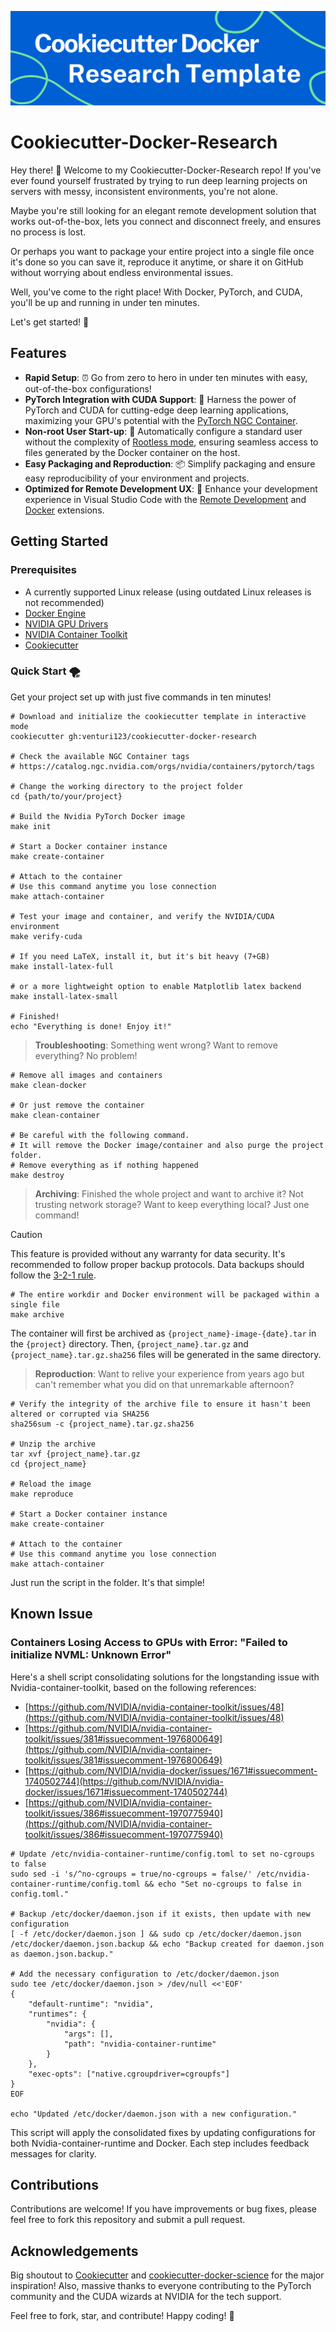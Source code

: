 ![](banner.png)

# Cookiecutter-Docker-Research

Hey there! 👋 Welcome to my Cookiecutter-Docker-Research repo! If you've ever found yourself frustrated by trying to run deep learning projects on servers with messy, inconsistent environments, you're not alone.

Maybe you're still looking for an elegant remote development solution that works out-of-the-box, lets you connect and disconnect freely, and ensures no process is lost.

Or perhaps you want to package your entire project into a single file once it's done so you can save it, reproduce it anytime, or share it on GitHub without worrying about endless environmental issues.

Well, you've come to the right place! With Docker, PyTorch, and CUDA, you'll be up and running in under ten minutes.

Let's get started! 💪

## Features

- **Rapid Setup**: ⏰ Go from zero to hero in under ten minutes with easy, out-of-the-box configurations!
- **PyTorch Integration with CUDA Support**: 🚀 Harness the power of PyTorch and CUDA for cutting-edge deep learning applications, maximizing your GPU's potential with the [PyTorch NGC Container](https://catalog.ngc.nvidia.com/orgs/nvidia/containers/pytorch).
- **Non-root User Start-up**: 🦪 Automatically configure a standard user without the complexity of [Rootless mode](https://docs.nvidia.com/datacenter/cloud-native/container-toolkit/latest/install-guide.html#rootless-mode), ensuring seamless access to files generated by the Docker container on the host.
- **Easy Packaging and Reproduction**: 📦 Simplify packaging and ensure easy reproducibility of your environment and projects.
- **Optimized for Remote Development UX**: 🔦 Enhance your development experience in Visual Studio Code with the [Remote Development](https://marketplace.visualstudio.com/items?itemName=ms-vscode-remote.vscode-remote-extensionpack) and [Docker](https://marketplace.visualstudio.com/items?itemName=ms-azuretools.vscode-docker) extensions.

## Getting Started

### Prerequisites

- A currently supported Linux release (using outdated Linux releases is not recommended)
- [Docker Engine](https://docs.docker.com/engine/install/)
- [NVIDIA GPU Drivers](https://docs.nvidia.com/datacenter/tesla/driver-installation-guide/index.html)
- [NVIDIA Container Toolkit](https://docs.nvidia.com/datacenter/cloud-native/container-toolkit/latest/install-guide.html)
- [Cookiecutter](https://github.com/cookiecutter/cookiecutter)

### Quick Start 🌪️

Get your project set up with just five commands in ten minutes!

```shell
# Download and initialize the cookiecutter template in interactive mode
cookiecutter gh:venturi123/cookiecutter-docker-research

# Check the available NGC Container tags
# https://catalog.ngc.nvidia.com/orgs/nvidia/containers/pytorch/tags

# Change the working directory to the project folder
cd {path/to/your/project}

# Build the Nvidia PyTorch Docker image
make init

# Start a Docker container instance
make create-container

# Attach to the container
# Use this command anytime you lose connection
make attach-container

# Test your image and container, and verify the NVIDIA/CUDA environment
make verify-cuda

# If you need LaTeX, install it, but it's bit heavy (7+GB)
make install-latex-full

# or a more lightweight option to enable Matplotlib latex backend
make install-latex-small

# Finished!
echo "Everything is done! Enjoy it!"
```

> **Troubleshooting**: Something went wrong? Want to remove everything? No problem!

```shell
# Remove all images and containers
make clean-docker

# Or just remove the container
make clean-container

# Be careful with the following command.
# It will remove the Docker image/container and also purge the project folder.
# Remove everything as if nothing happened
make destroy
```

> **Archiving**: Finished the whole project and want to archive it? Not trusting network storage? Want to keep everything local? Just one command!

> [!CAUTION]
> This feature is provided without any warranty for data security. It's recommended to follow proper backup protocols. Data backups should follow the [3-2-1 rule](https://en.wikipedia.org/wiki/Backup#:~\:text=The%203%2D2%2D1%20rule%20can%20aid%20in%20the%20backup%20process.%20It%20states%20that%20there%20should%20be%20at%20least%203%20copies%20of%20the%20data%2C%20stored%20on%202%20different%20types%20of%20storage%20media%2C%20and%20one%20copy%20should%20be%20kept%20offsite%2C%20in%20a%20remote%20location%20\(this%20can%20include%20cloud%20storage\).).

```shell
# The entire workdir and Docker environment will be packaged within a single file
make archive
```

The container will first be archived as `{project_name}-image-{date}.tar` in the `{project}` directory. Then, `{project_name}.tar.gz` and `{project_name}.tar.gz.sha256` files will be generated in the same directory.

> **Reproduction**: Want to relive your experience from years ago but can't remember what you did on that unremarkable afternoon?

```shell
# Verify the integrity of the archive file to ensure it hasn't been altered or corrupted via SHA256
sha256sum -c {project_name}.tar.gz.sha256

# Unzip the archive
tar xvf {project_name}.tar.gz
cd {project_name}

# Reload the image
make reproduce

# Start a Docker container instance
make create-container

# Attach to the container
# Use this command anytime you lose connection
make attach-container
```

Just run the script in the folder. It's that simple!

## Known Issue

### Containers Losing Access to GPUs with Error: "Failed to initialize NVML: Unknown Error"

Here's a shell script consolidating solutions for the longstanding issue with Nvidia-container-toolkit, based on the following references:

- [https://github.com/NVIDIA/nvidia-container-toolkit/issues/48](https://github.com/NVIDIA/nvidia-container-toolkit/issues/48)
- [https://github.com/NVIDIA/nvidia-container-toolkit/issues/381#issuecomment-1976800649](https://github.com/NVIDIA/nvidia-container-toolkit/issues/381#issuecomment-1976800649)
- [https://github.com/NVIDIA/nvidia-docker/issues/1671#issuecomment-1740502744](https://github.com/NVIDIA/nvidia-docker/issues/1671#issuecomment-1740502744)
- [https://github.com/NVIDIA/nvidia-container-toolkit/issues/386#issuecomment-1970775940](https://github.com/NVIDIA/nvidia-container-toolkit/issues/386#issuecomment-1970775940)

```shell
# Update /etc/nvidia-container-runtime/config.toml to set no-cgroups to false
sudo sed -i 's/^no-cgroups = true/no-cgroups = false/' /etc/nvidia-container-runtime/config.toml && echo "Set no-cgroups to false in config.toml."

# Backup /etc/docker/daemon.json if it exists, then update with new configuration
[ -f /etc/docker/daemon.json ] && sudo cp /etc/docker/daemon.json /etc/docker/daemon.json.backup && echo "Backup created for daemon.json as daemon.json.backup."

# Add the necessary configuration to /etc/docker/daemon.json
sudo tee /etc/docker/daemon.json > /dev/null <<'EOF'
{
    "default-runtime": "nvidia",
    "runtimes": {
        "nvidia": {
            "args": [],
            "path": "nvidia-container-runtime"
        }
    },
    "exec-opts": ["native.cgroupdriver=cgroupfs"]
}
EOF

echo "Updated /etc/docker/daemon.json with a new configuration."
```

This script will apply the consolidated fixes by updating configurations for both Nvidia-container-runtime and Docker. Each step includes feedback messages for clarity.

## Contributions

Contributions are welcome! If you have improvements or bug fixes, please feel free to fork this repository and submit a pull request.

## Acknowledgements

Big shoutout to [Cookiecutter](https://github.com/audreyr/cookiecutter) and [cookiecutter-docker-science](https://docker-science.github.io/) for the major inspiration! Also, massive thanks to everyone contributing to the PyTorch community and the CUDA wizards at NVIDIA for the tech support.

Feel free to fork, star, and contribute! Happy coding! 🙌

